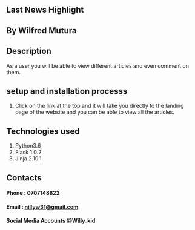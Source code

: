 ## Last News Highlight

## By Wilfred Mutura

## Description
As a user you will be able to view different articles and even comment on them.

## setup and installation processs
1. Click on the link at the top and it will take you directly to the landing page of the website and you can be able to view all the articles.

## Technologies used
1. Python3.6
2. Flask 1.0.2
3. Jinja 2.10.1

## Contacts
#### Phone : 0707148822
#### Email : nillyw31@gmail.com
#### Social Media Accounts @Willy_kid
